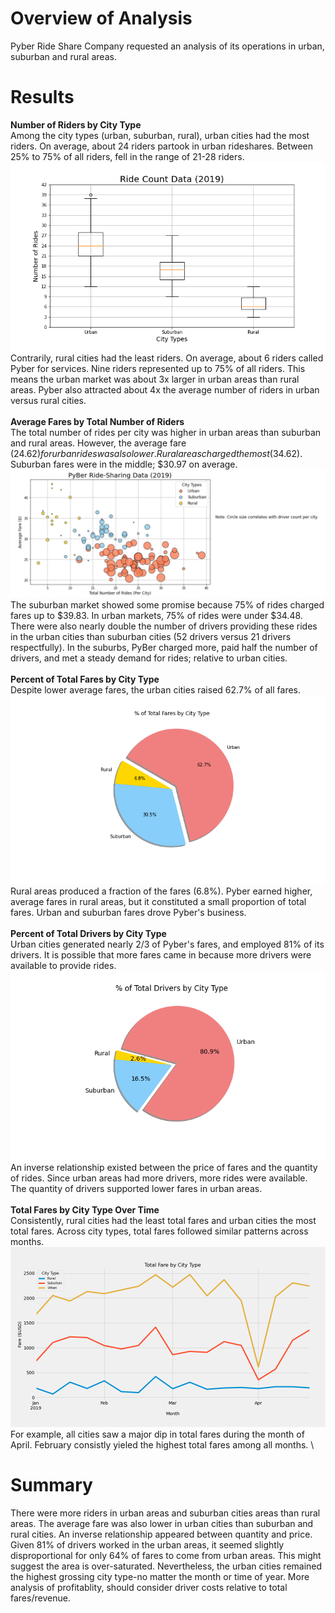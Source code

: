 # Overview of Analysis
Pyber Ride Share Company requested an analysis of its operations in urban, suburban and rural areas. 


# Results
**Number of Riders by City Type**
\
Among the city types (urban, suburban, rural), urban cities had the most riders. On average, about 24 riders partook in urban rideshares. Between 25% to 75% of all riders, fell in the range of 21-28 riders. 
\
!["Fig2"](https://github.com/dagibbins186/PyBer_Analysis/blob/main/PyBer_Analysis/analysis/Fig2.png)
\
Contrarily, rural cities had the least riders. On average, about 6 riders called Pyber for services. Nine riders represented up to 75% of all riders. This means the urban market was about 3x larger in urban areas than rural areas. Pyber also attracted about 4x the average number of riders in urban versus rural cities.
\
\
**Average Fares by Total Number of Riders**
\
The total number of rides per city was higher in urban areas than suburban and rural areas. However, the average fare ($24.62) for urban rides was also lower. Rural areas charged the most ($34.62). Suburban fares were in the middle; $30.97 on average.
\
!["Fig1"](https://github.com/dagibbins186/PyBer_Analysis/blob/main/PyBer_Analysis/analysis/Fig1.jpg)
\
The suburban market showed some promise because 75% of rides charged fares up to $39.83. In urban markets, 75% of rides were under $34.48. There were also nearly double the number of drivers providing these rides in the urban cities than suburban cities (52 drivers versus 21 drivers respectfully). In the suburbs, PyBer charged more, paid half the number of drivers, and met a steady demand for rides; relative to urban cities.
\
\
**Percent of Total Fares by City Type**
\
Despite lower average fares, the urban cities raised 62.7% of all fares. 
\
!["Fig5"](https://github.com/dagibbins186/PyBer_Analysis/blob/main/PyBer_Analysis/analysis/Fig5.png)
\
Rural areas produced a fraction of the fares (6.8%). Pyber earned higher, average fares in rural areas, but it constituted a small proportion of total fares. Urban and suburban fares drove Pyber's business.
\
\
**Percent of Total Drivers by City Type**
\
Urban cities generated nearly 2/3 of Pyber's fares, and employed 81% of its drivers. It is possible that more fares came in because more drivers were available to provide rides. 
\
!["Fig7"](https://github.com/dagibbins186/PyBer_Analysis/blob/main/PyBer_Analysis/analysis/Fig7.png)
\
An inverse relationship existed between the price of fares and the quantity of rides. Since urban areas had more drivers, more rides were available. The quantity of drivers supported lower fares in urban areas.
\
\
**Total Fares by City Type Over Time**
\
Consistently, rural cities had the least total fares and urban cities the most total fares. Across city types, total fares followed similar patterns across months. 
\
!["Fig8"](https://github.com/dagibbins186/PyBer_Analysis/blob/main/PyBer_Analysis/analysis/Fig8.png)
\
For example, all cities saw a major dip in total fares during the month of April. February consistly yieled the highest total fares among all months.
\

# Summary
There were more riders in urban areas and suburban cities areas than rural areas. The average fare was also lower in urban cities than suburban and rural cities. An inverse relationship appeared between quantity and price. Given 81% of drivers worked in the urban areas, it seemed slightly disproportional for only 64% of fares to come from urban areas. This might suggest the area is over-saturated. Nevertheless, the urban cities remained the highest grossing city type-no matter the month or time of year. More analysis of profitablity, should consider driver costs relative to total fares/revenue.
